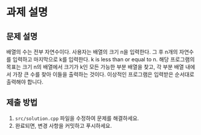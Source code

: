 # 과제 설명

## 문제 설명
배열의 수는 전부 자연수이다. 사용자는 배열의 크기 n을 입력한다. 그 후 n개의 자연수를 입력하고 마지막으로 k를 입력한다. k is less than or equal to n.
해당 프로그램의 목표는 크기 n의 배열에서 크기가 k인 모든 가능한 부분 배열을 찾고, 각 부분 배열 내에서 가장 큰 수를 찾아 이들을 출력하는 것이다. 이상적인 프로그램은 입력받은 순서대로 출력해야 합니다.

## 제출 방법
1. `src/solution.cpp` 파일을 수정하여 문제를 해결하세요.
2. 완료되면, 변경 사항을 커밋하고 푸시하세요.
